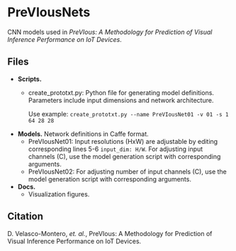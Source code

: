 # PreVIousNets

CNN models used in *PreVIous: A Methodology for Prediction of Visual Inference Performance on IoT Devices*.

## Files
* **Scripts.**
  * create_prototxt.py: Python file for generating model definitions. Parameters include input dimensions and network architecture. 
     
     Use example: `create_prototxt.py --name PreVIousNet01 -v 01 -s 1 64 28 28`
* **Models.** Network definitions in Caffe format.
  * PreVIousNet01: Input resolutions (HxW) are adjustable by editing corresponding lines 5-6 `input_dim: H/W`. For adjusting input channels (C), use the model generation script with corresponding arguments.
  * PreVIousNet02: For adjusting number of input channels (C), use the model generation script with corresponding arguments.
* **Docs.** 
  * Visualization figures.

## Citation
D. Velasco-Montero, *et. al.*, PreVIous: A Methodology for Prediction of Visual Inference Performance on IoT Devices. 
